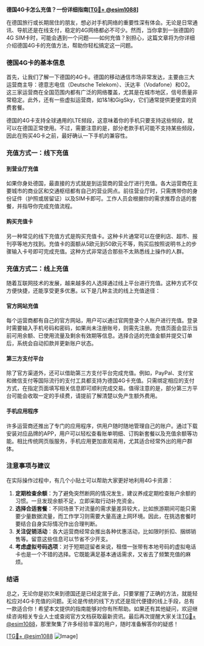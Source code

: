 **德国4G卡怎么充值？一份详细指南[[TG💪+ @esim1088](https://t.me/s/esim1088)]**

在德国旅行或长期居住的朋友，想必对手机网络的重要性深有体会。无论是日常通讯、导航还是在线支付，稳定的4G网络都必不可少。然而，当你拿到一张德国的4G SIM卡时，可能会遇到一个问题——如何充值？别担心，这篇文章将为你详细介绍德国4G卡的充值方法，帮助你轻松搞定这一问题。

### 德国4G卡的基本信息

首先，让我们了解一下德国的4G卡。德国的移动通信市场非常发达，主要由三大运营商主导：德意志电信（Deutsche Telekom）、沃达丰（Vodafone）和O2。这三家运营商在全国范围内都有广泛的网络覆盖，尤其是在城市地区，信号质量非常稳定。此外，还有一些虚拟运营商，如1&1和GigSky，它们通常提供更便宜的资费套餐。

德国的4G卡支持全球通用的LTE频段，这意味着你的手机只要支持这些频段，就可以在德国正常使用。不过，需要注意的是，部分老款手机可能不支持某些频段，因此在购买4G卡之前，最好确认一下手机的兼容性。

### 充值方式一：线下充值

#### 到营业厅充值

如果你身处德国，最直接的方式就是到运营商的营业厅进行充值。各大运营商在主要城市的商业区和交通枢纽都有自己的营业网点。前往营业厅时，只需携带你的身份证件（护照或居留证）以及SIM卡即可。工作人员会根据你的需求推荐合适的套餐，并指导你完成充值流程。

#### 购买充值卡

另一种常见的线下充值方式是购买充值卡。这种卡片通常可以在便利店、超市、报刊亭等地方找到。充值卡的面额从5欧元到50欧元不等，购买后按照说明书上的步骤输入卡号即可完成充值。这种方式非常适合那些不太熟悉线上操作的人群。

### 充值方式二：线上充值

随着互联网技术的发展，越来越多的人选择通过线上平台进行充值。这种方式不仅方便快捷，还能享受更多优惠。以下是几种主流的线上充值途径：

#### 官方网站充值

每个运营商都有自己的官方网站，用户可以通过官网登录个人账户进行充值。登录时需要输入手机号码和密码，如果尚未注册账号，则需先注册。充值页面会显示当前可用余额、已使用流量及剩余有效期等信息。选择合适的充值金额并提交订单后，系统会自动扣款并更新账户状态。

#### 第三方支付平台

除了官方渠道外，还可以借助第三方支付平台完成充值。例如，PayPal、支付宝和微信支付等国际流行的支付工具都支持为德国4G卡充值。只需绑定相应的支付方式，在指定页面填写相关信息即可顺利完成交易。值得注意的是，部分第三方平台可能会收取一定的手续费，请提前了解清楚以免产生额外费用。

#### 手机应用程序

许多运营商还推出了专门的应用程序，供用户随时随地管理自己的账户。通过下载安装对应品牌的APP，用户可以轻松查看账单明细、订购新套餐以及充值余额等功能。相比传统网页版服务，手机应用更加直观易用，尤其适合经常外出的用户群体。

### 注意事项与建议

在实际操作过程中，有几个小贴士可以帮助大家更好地利用4G卡资源：

1. **定期检查余额**：为了避免突然断网的情况发生，建议养成定期检查账户余额的习惯。一旦发现余额不足，立即采取行动补充资金。
2. **选择合适套餐**：不同场景下对流量的需求量差异较大，比如旅游期间可能只需要少量数据流量，而工作学习则需要大量高速上网环境。因此，在挑选套餐时要结合自身实际情况作出合理判断。
3. **关注促销活动**：各大运营商经常会推出各种优惠活动，比如限时折扣、捆绑销售等。留意这些信息可以节省不少开支。
4. **考虑虚拟号码选项**：对于短期逗留者来说，租借一张带有本地号码的虚拟电话卡也是一个不错的选择。它既能满足基本通话需求，又省去了频繁充值的麻烦。

### 结语

总之，无论你是初次来到德国还是已经定居于此，只要掌握了正确的方法，就能轻松应对4G卡充值的问题。无论是传统的线下方式还是现代便捷的线上手段，总有一款适合你！希望本文提供的指南能够对你有所帮助。如果还有其他疑问，欢迎继续咨询相关专业人士或查阅官方文档获取最新资讯。最后再次提醒大家关注[TG💪+ @esim1088](https://t.me/s/esim1088)，那里聚集了许多经验丰富的用户，随时准备解答你的疑惑！

[[TG💪+ @esim1088](https://t.me/s/esim1088) ![Image](https://i.postimg.cc/4NQfJmqS/Snipaste-2025-05-13-00-14-12.png)]